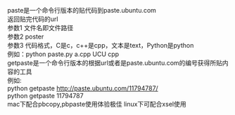 paste是一个命令行版本的贴代码到paste.ubuntu.com</br>
返回贴完代码的url</br>
参数1 文件名即文件路径</br>
参数2 poster</br>
参数3 代码格式，C是c，c++是cpp，文本是text，Python是python</br>
例如：python paste.py a.cpp UCU cpp</br>
getpaste是一个命令行版本的根据url或者是paste.ubuntu.com的编号获得所贴内容的工具</br>
例如:</br>
python getpaste http://paste.ubuntu.com/11794787/ </br>
python getpaste 11794787 </br>
mac下配合pbcopy,pbpaste使用体验极佳
linux下可配合xsel使用
